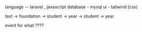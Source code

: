 language -- laravel , javascript 
database - mysql 
ui - tailwind (css) 


text -> foundation -> 
student -> year -> student -> year 

event for what ???? 
